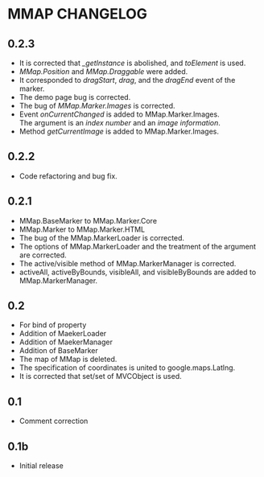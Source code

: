 
MMAP CHANGELOG
========================================

0.2.3
-------------------------------------------------------------------
* It is corrected that *_getInstance* is abolished, and *toElement* is used. 
* *MMap.Position* and *MMap.Draggable* were added. 
* It corresponded to *dragStart*, *drag*, and the *dragEnd* event of the marker. 
* The demo page bug is corrected.
* The bug of *MMap.Marker.Images* is corrected. 
* Event *onCurrentChanged* is added to MMap.Marker.Images.  
  The argument is an *index number* and an *image information*.
* Method *getCurrentImage* is added to MMap.Marker.Images.  

0.2.2
-------------------------------------------------------------------
* Code refactoring and bug fix.

0.2.1
-------------------------------------------------------------------
* MMap.BaseMarker to MMap.Marker.Core
* MMap.Marker to MMap.Marker.HTML
* The bug of the MMap.MarkerLoader is corrected.
* The options of MMap.MarkerLoader and the treatment of the argument are corrected.
* The active/visible method of MMap.MarkerManager is corrected.
* activeAll, activeByBounds, visibleAll, and visibleByBounds are added to MMap.MarkerManager.

0.2
-------------------------------------------------------------------
* For bind of property
* Addition of MaekerLoader
* Addition of MaekerManager
* Addition of BaseMarker
* The map of MMap is deleted.
* The specification of coordinates is united to google.maps.Latlng.
* It is corrected that set/set of MVCObject is used.

0.1
-------------------------------------------------------------------
* Comment correction

0.1b
-------------------------------------------------------------------
* Initial release